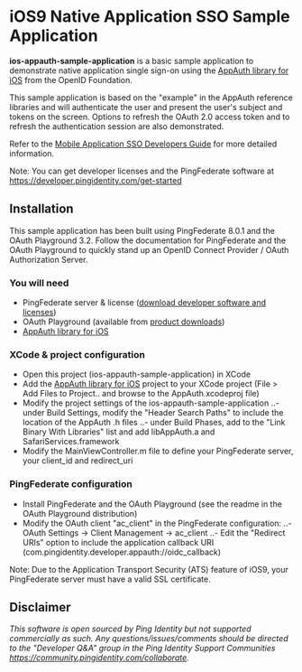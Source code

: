 # iOS9 Native Application SSO Sample Application

**ios-appauth-sample-application** is a basic sample application to demonstrate native application single sign-on using the [AppAuth library for iOS](https://github.com/openid/AppAuth-iOS) from the OpenID Foundation.

This sample application is based on the "example" in the AppAuth reference libraries and will authenticate the user and present the user's subject and tokens on the screen. Options to refresh the OAuth 2.0 access token and to refresh the authentication session are also demonstrated.

Refer to the [Mobile Application SSO Developers Guide](https://developer.pingidentity.com/en/resources/napps-native-app-sso) for more detailed information.

Note: You can get developer licenses and the PingFederate software at https://developer.pingidentity.com/get-started


## Installation

This sample application has been built using PingFederate 8.0.1 and the OAuth Playground 3.2. Follow the documentation for PingFederate and the OAuth Playground to quickly stand up an OpenID Connect Provider / OAuth Authorization Server.

### You will need

- PingFederate server & license ([download developer software and licenses](https://developer.pingidentity.com/get-started))
- OAuth Playground (available from [product downloads](https://www.pingidentity.com/en/products/downloads/pingfederate-downloads.html))
- [AppAuth library for iOS](https://github.com/openid/AppAuth-iOS)

### XCode & project configuration

- Open this project (ios-appauth-sample-application) in XCode
- Add the [AppAuth library for iOS](https://github.com/openid/AppAuth-iOS) project to your XCode project (File > Add Files to Project.. and browse to the AppAuth.xcodeproj file)
- Modify the project settings of the ios-appauth-sample-application
..- under Build Settings, modify the "Header Search Paths" to include the location of the AppAuth .h files
..- under Build Phases, add to the "Link Binary With Libraries" list and add libAppAuth.a and SafariServices.framework
- Modify the MainViewController.m file to define your PingFederate server, your client_id and redirect_uri

### PingFederate configuration

- Install PingFederate and the OAuth Playground (see the readme in the OAuth Playground distribution)
- Modify the OAuth client "ac_client" in the PingFederate configuration:
..- OAuth Settings -> Client Management -> ac_client
..- Edit the "Redirect URIs" option to include the application callback URI (com.pingidentity.developer.appauth://oidc_callback)


Note: Due to the Application Transport Security (ATS) feature of iOS9, your PingFederate server must have a valid SSL certificate.


## Disclaimer

*This software is open sourced by Ping Identity but not supported commercially as such. Any questions/issues/comments should be directed to the "Developer Q&A" group in the Ping Identity Support Communities https://community.pingidentity.com/collaborate.*
